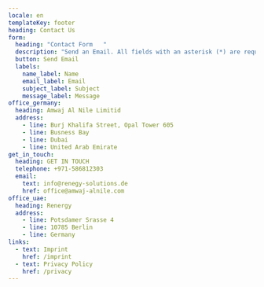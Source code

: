 ```yaml
---
locale: en
templateKey: footer
heading: Contact Us
form:
  heading: "Contact Form   "
  description: "Send an Email. All fields with an asterisk (*) are required.   "
  button: Send Email
  labels:
    name_label: Name
    email_label: Email
    subject_label: Subject
    message_label: Message
office_germany:
  heading: Amwaj Al Nile Limitid
  address:
    - line: Burj Khalifa Street, Opal Tower 605
    - line: Busness Bay
    - line: Dubai
    - line: United Arab Emirate
get_in_touch:
  heading: GET IN TOUCH
  telephone: +971-586812303
  email:
    text: info@renegy-solutions.de
    href: office@amwaj-alnile.com
office_uae:
  heading: Renergy
  address:
    - line: Potsdamer Srasse 4
    - line: 10785 Berlin
    - line: Germany
links:
  - text: Imprint
    href: /imprint
  - text: Privacy Policy
    href: /privacy
---
```


